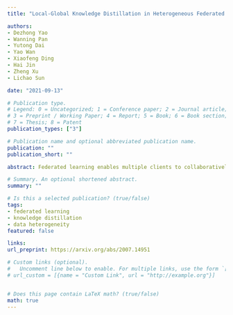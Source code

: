 ```yaml
---
title: "Local-Global Knowledge Distillation in Heterogeneous Federated Learning with Non-IID Data"

authors:
- Dezhong Yao 
- Wanning Pan
- Yutong Dai
- Yao Wan
- Xiaofeng Ding
- Hai Jin
- Zheng Xu
- Lichao Sun

date: "2021-09-13"

# Publication type.
# Legend: 0 = Uncategorized; 1 = Conference paper; 2 = Journal article;
# 3 = Preprint / Working Paper; 4 = Report; 5 = Book; 6 = Book section;
# 7 = Thesis; 8 = Patent
publication_types: ["3"]

# Publication name and optional abbreviated publication name.
publication: ""
publication_short: ""

abstract: Federated learning enables multiple clients to collaboratively learn a global model by periodically aggregating the clients' models without transferring the local data. However, due to the heterogeneity of the system and data, many approaches suffer from the "client-drift" issue that could significantly slow down the convergence of the global model training. As clients perform local updates on heterogeneous data through heterogeneous systems, their local models drift apart. To tackle this issue, one intuitive idea is to guide the local model training by the global teachers, i.e., past global models, where each client learns the global knowledge from past global models via adaptive knowledge distillation techniques. Coming from these insights, we propose a novel approach for heterogeneous federated learning, namely FedGKD, which fuses the knowledge from historical global models for local training to alleviate the "client-drift" issue. In this paper, we evaluate FedGKD with extensive experiments on various CV/NLP datasets (i.e., CIFAR-10/100, Tiny-ImageNet, AG News, SST5) and different heterogeneous settings. The proposed method is guaranteed to converge under common assumptions, and achieves superior empirical accuracy in fewer communication runs than five state-of-the-art methods.

# Summary. An optional shortened abstract.
summary: ""

# Is this a selected publication? (true/false)
tags:
- federated learning
- knowledge distillation
- data heterogeneity
featured: false

links:
url_preprint: https://arxiv.org/abs/2007.14951

# Custom links (optional).
#   Uncomment line below to enable. For multiple links, use the form `[{...}, {...}, {...}]`.
# url_custom = [{name = "Custom Link", url = "http://example.org"}]


# Does this page contain LaTeX math? (true/false)
math: true
---
```

